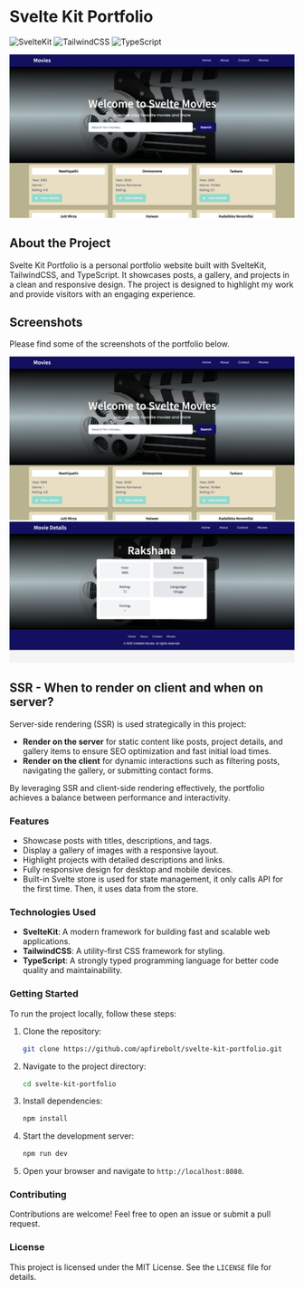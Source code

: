 # Svelte Kit Portfolio

![SvelteKit](https://img.shields.io/badge/SvelteKit-4A4A55?style=for-the-badge&logo=svelte&logoColor=FF3E00)
![TailwindCSS](https://img.shields.io/badge/TailwindCSS-38B2AC?style=for-the-badge&logo=tailwind-css&logoColor=white)
![TypeScript](https://img.shields.io/badge/TypeScript-3178C6?style=for-the-badge&logo=typescript&logoColor=white)

![Cover](./screenshots/1.png)

## About the Project

Svelte Kit Portfolio is a personal portfolio website built with SvelteKit, TailwindCSS, and TypeScript. It showcases posts, a gallery, and projects in a clean and responsive design. The project is designed to highlight my work and provide visitors with an engaging experience.

## Screenshots

Please find some of the screenshots of the portfolio below.

![Screenshot 1](./screenshots/1.png)
![Screenshot 2](./screenshots/2.png)

## SSR - When to render on client and when on server?

Server-side rendering (SSR) is used strategically in this project:

- **Render on the server** for static content like posts, project details, and gallery items to ensure SEO optimization and fast initial load times.
- **Render on the client** for dynamic interactions such as filtering posts, navigating the gallery, or submitting contact forms.

By leveraging SSR and client-side rendering effectively, the portfolio achieves a balance between performance and interactivity.

### Features
- Showcase posts with titles, descriptions, and tags.
- Display a gallery of images with a responsive layout.
- Highlight projects with detailed descriptions and links.
- Fully responsive design for desktop and mobile devices.
- Built-in Svelte store is used for state management, it only calls API for the first time. Then, it uses data from the store.

### Technologies Used
- **SvelteKit**: A modern framework for building fast and scalable web applications.
- **TailwindCSS**: A utility-first CSS framework for styling.
- **TypeScript**: A strongly typed programming language for better code quality and maintainability.

### Getting Started
To run the project locally, follow these steps:
1. Clone the repository:
    ```bash
    git clone https://github.com/apfirebolt/svelte-kit-portfolio.git
    ```
2. Navigate to the project directory:
    ```bash
    cd svelte-kit-portfolio
    ```
3. Install dependencies:
    ```bash
    npm install
    ```
4. Start the development server:
    ```bash
    npm run dev
    ```
5. Open your browser and navigate to `http://localhost:8080`.

### Contributing
Contributions are welcome! Feel free to open an issue or submit a pull request.

### License
This project is licensed under the MIT License. See the `LICENSE` file for details.
